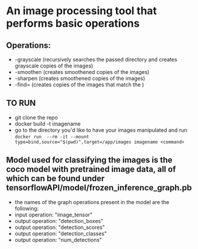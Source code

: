 # An image processing tool that performs basic operations
## Operations: 
- -grayscale (recursively searches the passed directory and creates grayscale copies of the images)
- -smoothen (creates smoothened copies of the images)
- -sharpen (creates smoothened copies of the images)
- -find=<specific-object> (creates copies of the images that match the <specific-object>)


## TO RUN
- git clone the repo
- docker build -t imagename
- go to the directory you'd like to have your images manipulated and run ```docker run  --rm -it --mount type=bind,source="$(pwd)",target=/app/images imagename <command>```

## Model used for classifying the images is the coco model with pretrained image data, all of which can be found under tensorflowAPI/model/frozen_inference_graph.pb
- the names of the graph operations present in the model are the following:
-  input operation: "image_tensor"
-  output operation: "detection_boxes"
-  output operation: "detection_scores"
-  output operation: "detection_classes"
-  output operation: "num_detections"